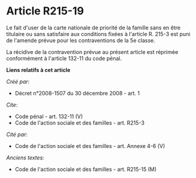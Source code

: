 # Article R215-19

Le fait d'user de la carte nationale de priorité de la famille sans en être titulaire ou sans satisfaire aux conditions
fixées à l'article R. 215-3 est puni de l'amende prévue pour les contraventions de la 5e classe. 

La récidive de la contravention prévue au présent article est réprimée conformément à l'article 132-11 du code pénal.

**Liens relatifs à cet article**

_Créé par_:

  - Décret n°2008-1507 du 30 décembre 2008 - art. 1

_Cite_:

  - Code pénal - art. 132-11 (V)
  - Code de l'action sociale et des familles - art. R215-3

_Cité par_:

  - Code de l'action sociale et des familles - art. Annexe 4-6 (V)

_Anciens textes_:

  - Code de l'action sociale et des familles - art. R215-15 (M)
